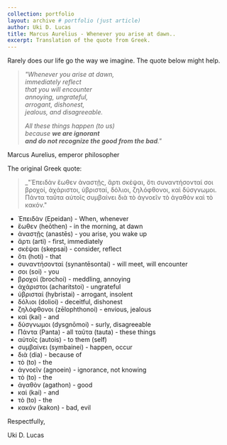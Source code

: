 ```yaml
---
collection: portfolio
layout: archive # portfolio (just article)
author: Uki D. Lucas
title: Marcus Aurelius - Whenever you arise at dawn..
excerpt: Translation of the quote from Greek.
---
```



Rarely does our life go the way we imagine. The quote below might help.

> _"Whenever you arise at dawn,_  
> _immediately reflect_  
> _that you will encounter_  
> _annoying, ungrateful,_  
> _arrogant, dishonest,_  
> _jealous, and disagreeable._  
>   
> _All these things happen (to us)_  
> _because_ **_we are ignorant_**  
> **_and do not recognize the good from the bad_**_."_

Marcus Aurelius, emperor philosopher

The original Greek quote:

> _"Ἐπειδὰν ἕωθεν ἀναστῇς, ἄρτι σκέψαι, ὅτι συναντήσονταί σοι βροχοί, ἀχάριστοι, ὑβρισταί, δόλιοι, ζηλόφθονοι, καὶ δύσγνωμοι. Πάντα ταῦτα αὐτοῖς συμβαίνει διὰ τὸ ἀγνοεῖν τὸ ἀγαθὸν καὶ τὸ κακόν."

- Ἐπειδὰν (Epeidan) - When, whenever
- ἕωθεν (heōthen) - in the morning, at dawn
- ἀναστῇς (anastēs) - you arise, you wake up
- ἄρτι (arti) - first, immediately
- σκέψαι (skepsai) - consider, reflect
- ὅτι (hoti) - that
- συναντήσονταί (synantēsontai) - will meet, will encounter
- σοι (soi) - you
- βροχοί (brochoi) - meddling, annoying
- ἀχάριστοι (acharitstoi) - ungrateful
- ὑβρισταί (hybristai) - arrogant, insolent
- δόλιοι (dolioi) - deceitful, dishonest
- ζηλόφθονοι (zēlophthonoi) - envious, jealous
- καὶ (kai) - and
- δύσγνωμοι (dysgnōmoi) - surly, disagreeable
- Πάντα (Panta) - all ταῦτα (tauta) - these things
- αὐτοῖς (autois) - to them (self)
- συμβαίνει (symbainei) - happen, occur
- διὰ (dia) - because of
- τὸ (to) - the
- ἀγνοεῖν (agnoein) - ignorance, not knowing
- τὸ (to) - the
- ἀγαθὸν (agathon) - good
- καὶ (kai) - and
- τὸ (to) - the
- κακόν (kakon) - bad, evil

  
Respectfully,  
  
Uki D. Lucas